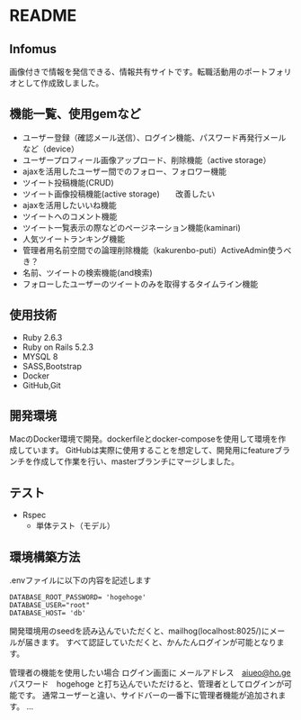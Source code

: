 # README

## Infomus
画像付きで情報を発信できる、情報共有サイトです。転職活動用のポートフォリオとして作成致しました。

## 機能一覧、使用gemなど
* ユーザー登録（確認メール送信）、ログイン機能、パスワード再発行メールなど（device）
* ユーザープロフィール画像アップロード、削除機能（active storage）
* ajaxを活用したユーザー間でのフォロー、フォロワー機能
* ツイート投稿機能(CRUD)
* ツイート画像投稿機能(active storage)　　改善したい
* ajaxを活用したいいね機能
* ツイートへのコメント機能
* ツイート一覧表示の際などのページネーション機能(kaminari)
* 人気ツイートランキング機能
* 管理者用名前空間での論理削除機能（kakurenbo-puti）ActiveAdmin使うべき？
* 名前、ツイートの検索機能(and検索)
* フォローしたユーザーのツイートのみを取得するタイムライン機能

## 使用技術
* Ruby 2.6.3
* Ruby on Rails 5.2.3
* MYSQL 8
* SASS,Bootstrap
* Docker
* GitHub,Git

## 開発環境
MacのDocker環境で開発。dockerfileとdocker-composeを使用して環境を作成しています。
GitHubは実際に使用することを想定して、開発用にfeatureブランチを作成して作業を行い、masterブランチにマージしました。

## テスト
* Rspec
  * 単体テスト（モデル）

## 環境構築方法
.envファイルに以下の内容を記述します

```
DATABASE_ROOT_PASSWORD= 'hogehoge'
DATABASE_USER="root"
DATABASE_HOST= 'db'

```

開発環境用のseedを読み込んでいただくと、mailhog(localhost:8025/)にメールが届きます。
すべて認証していただくと、かんたんログインが可能となります。

管理者の機能を使用したい場合
ログイン画面に
メールアドレス　aiueo@ho.ge
パスワード　hogehoge
と打ち込んでいただけると、管理者としてログインが可能です。
通常ユーザーと違い、サイドバーの一番下に管理者機能が追加されます。
...
